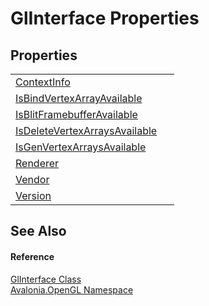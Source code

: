 # GlInterface Properties




## Properties
<table>
<tr>
<td><a href="P_Avalonia_OpenGL_GlInterface_ContextInfo">ContextInfo</a></td>
<td> </td>
</tr>
<tr>
<td><a href="P_Avalonia_OpenGL_GlInterface_IsBindVertexArrayAvailable">IsBindVertexArrayAvailable</a></td>
<td> </td>
</tr>
<tr>
<td><a href="P_Avalonia_OpenGL_GlInterface_IsBlitFramebufferAvailable">IsBlitFramebufferAvailable</a></td>
<td> </td>
</tr>
<tr>
<td><a href="P_Avalonia_OpenGL_GlInterface_IsDeleteVertexArraysAvailable">IsDeleteVertexArraysAvailable</a></td>
<td> </td>
</tr>
<tr>
<td><a href="P_Avalonia_OpenGL_GlInterface_IsGenVertexArraysAvailable">IsGenVertexArraysAvailable</a></td>
<td> </td>
</tr>
<tr>
<td><a href="P_Avalonia_OpenGL_GlInterface_Renderer">Renderer</a></td>
<td> </td>
</tr>
<tr>
<td><a href="P_Avalonia_OpenGL_GlInterface_Vendor">Vendor</a></td>
<td> </td>
</tr>
<tr>
<td><a href="P_Avalonia_OpenGL_GlInterface_Version">Version</a></td>
<td> </td>
</tr>
</table>

## See Also


#### Reference
<a href="T_Avalonia_OpenGL_GlInterface">GlInterface Class</a>  
<a href="N_Avalonia_OpenGL">Avalonia.OpenGL Namespace</a>  

